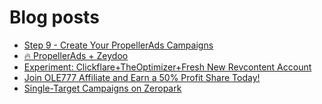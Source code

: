 # Blog posts
<!-- BLOG-POST-LIST:START -->
- [Step 9 - Create Your PropellerAds Campaigns](https://afflift.com/f/threads/step-9-create-your-propellerads-campaigns.7480/)
- [🔥 PropellerAds + Zeydoo](https://afflift.com/f/threads/%F0%9F%94%A5-propellerads-zeydoo.10724/)
- [Experiment: Clickflare+TheOptimizer+Fresh New Revcontent Account](https://afflift.com/f/threads/experiment-clickflare-theoptimizer-fresh-new-revcontent-account.10545/)
- [Join OLE777 Affiliate and Earn a 50% Profit Share Today!](https://afflift.com/f/threads/join-ole777-affiliate-and-earn-a-50-profit-share-today.10723/)
- [Single-Target Campaigns on Zeropark](https://afflift.com/f/threads/single-target-campaigns-on-zeropark.10720/)
<!-- BLOG-POST-LIST:END -->
